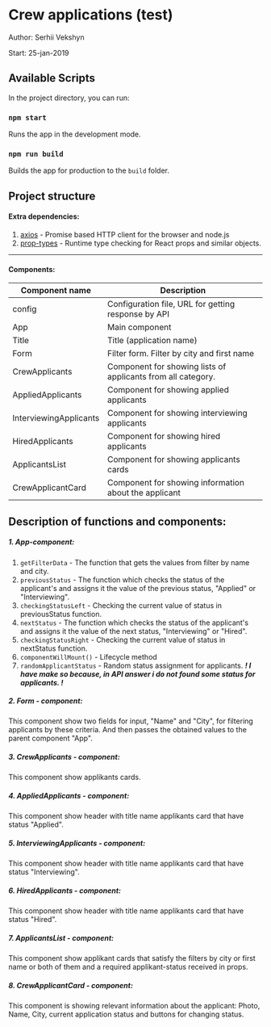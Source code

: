 # Crew applications (test)

Author: Serhii Vekshyn

Start: 25-jan-2019

Available Scripts
--------------------------------------------------------------------------------------------

In the project directory, you can run:

### `npm start`

Runs the app in the development mode.

### `npm run build`

Builds the app for production to the `build` folder.

Project structure
--------------------------------------------------------------------------------------------

#### Extra dependencies:

1. [axios](https://www.npmjs.com/package/axios) - Promise based HTTP client for the browser and node.js
2. [prop-types](https://www.npmjs.com/package/prop-types) - Runtime type checking for React props and similar objects.
--------------------------------------------------------------------------------------------

#### Components:

|Component name         | Description
|-----------------------|--------------------------------------------------------------------
|config                 | Сonfiguration file, URL for getting response by API
|App                    | Main component
|Title                  | Title (application name)
|Form                   | Filter form. Filter by city and first name
|CrewApplicants         | Component for showing lists of applicants from all category.
|AppliedApplicants      | Component for showing applied applicants
|InterviewingApplicants | Component for showing interviewing applicants
|HiredApplicants        | Component for showing hired applicants
|ApplicantsList         | Component for showing applicants cards
|CrewApplicantCard      | Component for showing information about the applicant

Description of functions and components:
--------------------------------------------------------------------------------------------

##### 1. App-component:

1. `getFilterData` - The function that gets the values from filter by name and city.
1. `previousStatus` - The function which checks the status of the applicant's and assigns it the value of the previous status, "Applied" or "Interviewing".
3. `checkingStatusLeft` - Checking the current value of status in previousStatus function.
4. `nextStatus` - The function which checks the status of the applicant's and assigns it the value of the next status, "Interviewing" or "Hired".
5. `checkingStatusRight` - Checking the current value of status in nextStatus function.
6. `componentWillMount()` - Lifecycle method
7. `randomApplicantStatus` - Random status assignment for applicants.  ***! I have make so because, in API answer i do not found some status for applicants. !***

##### 2. Form - component:
This component show two fields for input, "Name" and "City", for filtering applicants by these criteria. And then passes the obtained values to the parent component "App".

##### 3. CrewApplicants - component:
This component show applikants cards.

##### 4. AppliedApplicants - component:
This component show header with title name applikants card that have status "Applied".

##### 5. InterviewingApplicants - component:
This component show header with title name applikants card that have status "Interviewing".

##### 6. HiredApplicants - component:
This component show header with title name applikants card that have status "Hired".

##### 7. ApplicantsList - component:
This component show applikant cards that satisfy the filters by city or first name or both of them and a required applikant-status received in props.

##### 8. CrewApplicantCard - component:
This component is showing relevant information about the applicant: Photo, Name, City, current application status and buttons for changing status.

